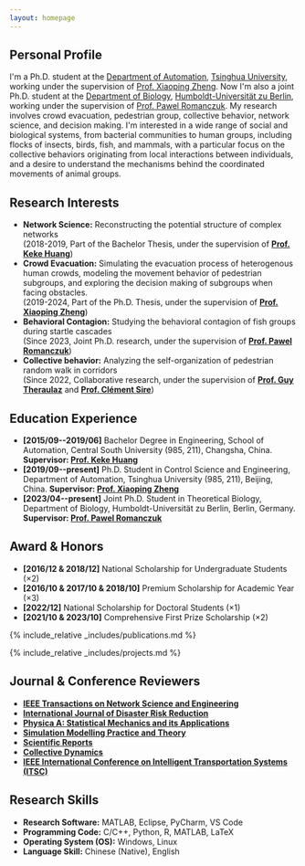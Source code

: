 ```yaml
---
layout: homepage
---
```


## Personal Profile

I'm a Ph.D. student at the <a href="https://www.au.tsinghua.edu.cn/" target="_blank"> Department of Automation</a>, <a href="https://www.tsinghua.edu.cn/" target="_blank"> Tsinghua University</a>, working under the supervision of <a href="https://www.au.tsinghua.edu.cn/info/1110/1580.htm" target="_blank"> Prof. Xiaoping Zheng</a>. Now I'm also a joint Ph.D. student at the <a href="https://www.biologie.hu-berlin.de/de" target="_blank"> Department of Biology</a>, <a href="https://www.hu-berlin.de/de" target="_blank"> Humboldt-Universität zu Berlin</a>, working under the supervision of <a href="http://lab.romanczuk.de/people/" target="_blank"> Prof. Pawel Romanczuk</a>. My research involves crowd evacuation, pedestrian group, collective behavior, network science, and decision making. I'm interested in a wide range of social and biological systems, from bacterial communities to human groups, including flocks of insects, birds, fish, and mammals, with a particular focus on the collective behaviors originating from local interactions between individuals, and a desire to understand the mechanisms behind the coordinated movements of animal groups.


## Research Interests
- **Network Science:**  Reconstructing the potential structure of complex networks
  <br>(2018-2019, Part of the Bachelor Thesis, under the supervision of **<a href="https://faculty.csu.edu.cn/huangkeke/zh_CN/index.htm" target="_blank"> Prof. Keke Huang</a>**)<br>
- **Crowd Evacuation:**  Simulating the evacuation process of heterogenous human crowds, modeling the movement behavior of pedestrian subgroups, and exploring the decision making of subgroups when facing obstacles.
  <br>(2019-2024, Part of the Ph.D. Thesis, under the supervision of **<a href="https://www.au.tsinghua.edu.cn/info/1110/1580.htm" target="_blank"> Prof. Xiaoping Zheng</a>**)<br>
- **Behavioral Contagion:**  Studying the behavioral contagion of fish groups during startle cascades
  <br>(Since 2023, Joint Ph.D. research, under the supervision of **<a href="http://lab.romanczuk.de/people/" target="_blank"> Prof. Pawel Romanczuk</a>**)<br>
- **Collective behavior:**  Analyzing the self-organization of pedestrian random walk in corridors
  <br>(Since 2022, Collaborative research, under the supervision of **<a href="https://crca.cbi-toulouse.fr/en/guytheraulaz/" target="_blank"> Prof. Guy Theraulaz</a>** and **<a href="https://www.lpt.ups-tlse.fr/spip.php?article34&lang=fr" target="_blank"> Prof. Clément Sire</a>**)<br>


## Education Experience
- **[2015/09--2019/06]**  Bachelor Degree in Engineering, School of Automation, Central South University (985, 211), Changsha, China. **Supervisor: <a href="https://faculty.csu.edu.cn/huangkeke/zh_CN/index.htm" target="_blank"> Prof. Keke Huang</a>**
- **[2019/09--present]**  Ph.D. Student in Control Science and Engineering, Department of Automation, Tsinghua University (985, 211), Beijing, China. **Supervisor: <a href="https://www.au.tsinghua.edu.cn/info/1110/1580.htm" target="_blank"> Prof. Xiaoping Zheng</a>**
- **[2023/04--present]**  Joint Ph.D. Student in Theoretical Biology, Department of Biology, Humboldt-Universität zu Berlin, Berlin, Germany. **Supervisor: <a href="http://lab.romanczuk.de/people/" target="_blank"> Prof. Pawel Romanczuk</a>**


## Award & Honors
- **[2016/12 & 2018/12]**  National Scholarship for Undergraduate Students (×2)
- **[2016/10 & 2017/10 & 2018/10]**  Premium Scholarship for Academic Year (×3)
- **[2022/12]**  National Scholarship for Doctoral Students (×1)
- **[2021/10 & 2023/10]**  Comprehensive First Prize Scholarship (×2)


{% include_relative _includes/publications.md %}

{% include_relative _includes/projects.md %}


<!-- 
## Collaborative Research

- **[Feb. 2023]** <a href="https://www.sciencedirect.com/science/article/pii/S089990072200346X" target="_blank">*Low muscle mass is associated with a higher risk of all–cause and cardiovascular disease–specific mortality in cancer survivors*</a> has been accepted by **Nutrition**. 
- **[Aug. 2021]** <a href="https://www.jmcp.org/doi/full/10.18553/jmcp.2021.27.10.1482" target="_blank">*Validation of EHR medication fill data obtained through electronic linkage with pharmacies*</a> has been accepted by the **Journal of Managed Care & Specialty Pharmacy**.
- **[Jan. 2021]** <a href="https://onlinelibrary.wiley.com/doi/abs/10.1111/jocd.13486" target="_blank">*Quantitative evaluation of rejuvenation treatment of nasolabial fold wrinkles by regression model and 3D photography*</a> has been accepted by the **Journal of Cosmetic Dermatology**.
-->

## Journal & Conference Reviewers
- **<a href="https://ieeexplore.ieee.org/xpl/RecentIssue.jsp?punumber=6488902" target="_blank"> IEEE Transactions on Network Science and Engineering </a>**
- **<a href="https://www.sciencedirect.com/journal/international-journal-of-disaster-risk-reduction"> International Journal of Disaster Risk Reduction </a>**
- **<a href="https://www.sciencedirect.com/journal/physica-a-statistical-mechanics-and-its-applications?_gl=1*1apxcw5*_ga*MjAzMTYyNzg4Mi4xNjgyNjcxMzM1*_ga_4R527DM8F7*MTY5ODk1NDg2Mi4xNi4xLjE2OTg5NTQ4NzMuMC4wLjA." target="_blank"> Physica A: Statistical Mechanics and its Applications </a>**
- **<a href="https://www.sciencedirect.com/journal/simulation-modelling-practice-and-theory" target="_blank"> Simulation Modelling Practice and Theory </a>**
- **<a href="https://www.nature.com/srep/" target="_blank"> Scientific Reports </a>**
- **<a href="https://collective-dynamics.eu/index.php/cod/index" target="_blank"> Collective Dynamics </a>**
- **<a href="https://its.papercept.net/conferences/scripts/login.pl" target="_blank"> IEEE International Conference on Intelligent Transportation Systems (ITSC) </a>**


## Research Skills
- **Research Software:**  MATLAB, Eclipse, PyCharm, VS Code
- **Programming Code:**  C/C++, Python, R, MATLAB, LaTeX
- **Operating System (OS):**  Windows, Linux
- **Language Skill:**  Chinese (Native), English
